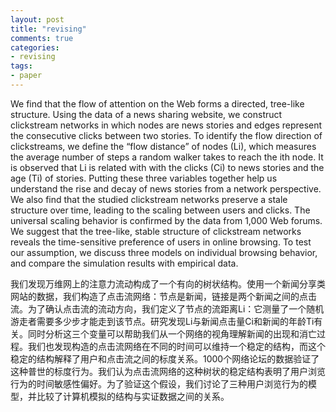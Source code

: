 ```yaml
---
layout: post
title: "revising"
comments: true
categories: 
- revising
tags:
- paper
---
```




We find that the flow of attention on the Web forms a directed, tree-like structure. Using the data of a news sharing website, we construct clickstream networks in which nodes are news stories and edges represent the consecutive clicks between two stories. To identify the flow direction of clickstreams, we define the “flow distance” of nodes (Li), which measures the average number of steps a random walker takes to reach the ith node. It is observed that Li is related with with the clicks (Ci) to news stories and the age (Ti) of stories. Putting these three variables together help us understand the rise and decay of news stories from a network perspective. We also find that the studied clickstream networks preserve a stale structure over time, leading to the scaling between users and clicks. The universal scaling behavior is confirmed by the data from 1,000 Web forums. We suggest that the tree-like, stable structure of clickstream networks reveals the time-sensitive preference of users in online browsing. To test our assumption, we discuss three models on individual browsing behavior, and compare the simulation results with empirical data.

我们发现万维网上的注意力流动构成了一个有向的树状结构。使用一个新闻分享类网站的数据，我们构造了点击流网络：节点是新闻，链接是两个新闻之间的点击流。为了确认点击流的流动方向，我们定义了节点的流距离Li：它测量了一个随机游走者需要多少步才能走到该节点。研究发现Li与新闻点击量Ci和新闻的年龄Ti有关。同时分析这三个变量可以帮助我们从一个网络的视角理解新闻的出现和消亡过程。我们也发现构造的点击流网络在不同的时间可以维持一个稳定的结构，而这个稳定的结构解释了用户和点击流之间的标度关系。1000个网络论坛的数据验证了这种普世的标度行为。我们认为点击流网络的这种树状的稳定结构表明了用户浏览行为的时间敏感性偏好。为了验证这个假设，我们讨论了三种用户浏览行为的模型，并比较了计算机模拟的结构与实证数据之间的关系。